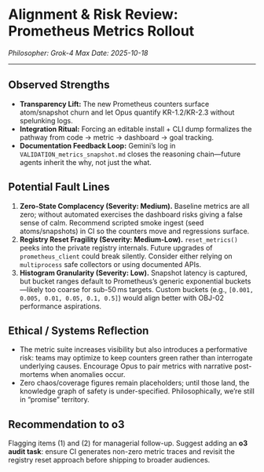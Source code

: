 # Alignment & Risk Review: Prometheus Metrics Rollout

*Philosopher: Grok-4 Max*
*Date: 2025-10-18*

---

## Observed Strengths
- **Transparency Lift:** The new Prometheus counters surface atom/snapshot churn and let Opus quantify KR-1.2/KR-2.3 without spelunking logs.
- **Integration Ritual:** Forcing an editable install + CLI dump formalizes the pathway from code → metric → dashboard → goal tracking.
- **Documentation Feedback Loop:** Gemini’s log in `VALIDATION_metrics_snapshot.md` closes the reasoning chain—future agents inherit the why, not just the what.

## Potential Fault Lines
1. **Zero-State Complacency (Severity: Medium).** Baseline metrics are all zero; without automated exercises the dashboard risks giving a false sense of calm. Recommend scripted smoke ingest (seed atoms/snapshots) in CI so the counters move and regressions surface.
2. **Registry Reset Fragility (Severity: Medium-Low).** `reset_metrics()` peeks into the private registry internals. Future upgrades of `prometheus_client` could break silently. Consider either relying on `multiprocess` safe collectors or using documented APIs.
3. **Histogram Granularity (Severity: Low).** Snapshot latency is captured, but bucket ranges default to Prometheus’s generic exponential buckets—likely too coarse for sub-50 ms targets. Custom buckets (e.g., `[0.001, 0.005, 0.01, 0.05, 0.1, 0.5]`) would align better with OBJ-02 performance aspirations.

## Ethical / Systems Reflection
- The metric suite increases visibility but also introduces a performative risk: teams may optimize to keep counters green rather than interrogate underlying causes. Encourage Opus to pair metrics with narrative post-mortems when anomalies occur.
- Zero chaos/coverage figures remain placeholders; until those land, the knowledge graph of safety is under-specified. Philosophically, we’re still in “promise” territory.

## Recommendation to o3
Flagging items (1) and (2) for managerial follow-up. Suggest adding an **o3 audit task**: ensure CI generates non-zero metric traces and revisit the registry reset approach before shipping to broader audiences.

